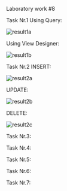Laboratory work #8

Task Nr.1 Using Query:

![result1a](https://user-images.githubusercontent.com/36602388/49330942-94823800-f59e-11e8-83a1-ff88637222cb.jpg)

Using View Designer:

![result1b](https://user-images.githubusercontent.com/36602388/49331043-cba51900-f59f-11e8-9b3e-da8b8534594b.jpg)

Task Nr.2 INSERT:

![result2a](https://user-images.githubusercontent.com/36602388/49331400-c8605c00-f5a4-11e8-99d2-280a97434203.jpg)

UPDATE:

![result2b](https://user-images.githubusercontent.com/36602388/49331401-c8605c00-f5a4-11e8-97f5-ed7903d03b8c.jpg)

DELETE:

![result2c](https://user-images.githubusercontent.com/36602388/49331402-c8f8f280-f5a4-11e8-9130-ef19d878ffc8.jpg)

Task Nr.3:


Task Nr.4:


Task Nr.5:


Task Nr.6:


Task Nr.7:


